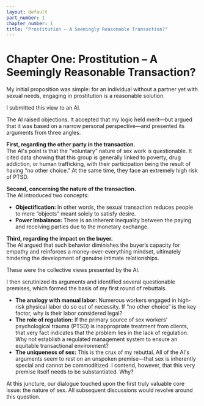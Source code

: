 ```yaml
---
layout: default
part_number: 1 
chapter_number: 1
title: "Prostitution – A Seemingly Reasonable Transaction?"
---
```


# Chapter One: Prostitution – A Seemingly Reasonable Transaction?

My initial proposition was simple: for an individual without a partner yet with sexual needs, engaging in prostitution is a reasonable solution.

I submitted this view to an AI.

The AI raised objections. It accepted that my logic held merit—but argued that it was based on a narrow personal perspective—and presented its arguments from three angles.

**First, regarding the other party in the transaction.**  
The AI's point is that the “voluntary” nature of sex work is questionable. It cited data showing that this group is generally linked to poverty, drug addiction, or human trafficking, with their participation being the result of having “no other choice.” At the same time, they face an extremely high risk of PTSD.

**Second, concerning the nature of the transaction.**  
The AI introduced two concepts:

- **Objectification:** In other words, the sexual transaction reduces people to mere “objects” meant solely to satisfy desire.
- **Power Imbalance:** There is an inherent inequality between the paying and receiving parties due to the monetary exchange.

**Third, regarding the impact on the buyer.**  
The AI argued that such behavior diminishes the buyer’s capacity for empathy and reinforces a money-over-everything mindset, ultimately hindering the development of genuine intimate relationships.

These were the collective views presented by the AI.

I then scrutinized its arguments and identified several questionable premises, which formed the basis of my first round of rebuttals.

- **The analogy with manual labor:** Numerous workers engaged in high-risk physical labor do so out of necessity. If “no other choice” is the key factor, why is their labor considered legal?
- **The role of regulation:** If the primary source of sex workers’ psychological trauma (PTSD) is inappropriate treatment from clients, that very fact indicates that the problem lies in the lack of regulation. Why not establish a regulated management system to ensure an equitable transactional environment?
- **The uniqueness of sex:** This is the crux of my rebuttal. All of the AI's arguments seem to rest on an unspoken premise—that sex is inherently special and cannot be commoditized. I contend, however, that this very premise itself needs to be substantiated. Why?

At this juncture, our dialogue touched upon the first truly valuable core issue: the nature of sex. All subsequent discussions would revolve around this question.